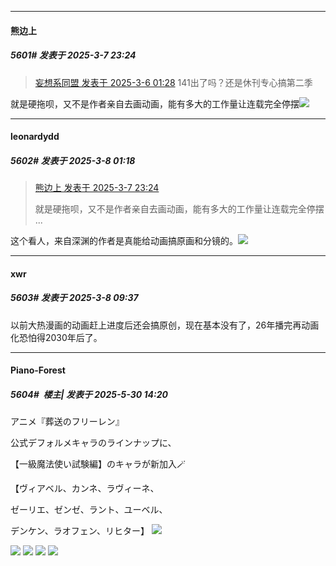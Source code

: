 ﻿
*****

####  熊边上  
##### 5601#       发表于 2025-3-7 23:24

<blockquote><a href="httphttps://stage1st.com/2b/forum.php?mod=redirect&amp;goto=findpost&amp;pid=67587141&amp;ptid=1992973" target="_blank">妄想系同盟 发表于 2025-3-6 01:28</a>
141出了吗？还是休刊专心搞第二季</blockquote>
就是硬拖呗，又不是作者亲自去画动画，能有多大的工作量让连载完全停摆<img src="https://static.stage1st.com/image/smiley/face2017/067.png" referrerpolicy="no-referrer">

*****

####  leonardydd  
##### 5602#       发表于 2025-3-8 01:18

<blockquote><a href="httphttps://stage1st.com/2b/forum.php?mod=redirect&amp;goto=findpost&amp;pid=67602974&amp;ptid=1992973" target="_blank">熊边上 发表于 2025-3-7 23:24</a>

就是硬拖呗，又不是作者亲自去画动画，能有多大的工作量让连载完全停摆 ...</blockquote>
这个看人，来自深渊的作者是真能给动画搞原画和分镜的。<img src="https://static.stage1st.com/image/smiley/face2017/037.png" referrerpolicy="no-referrer">

*****

####  xwr  
##### 5603#       发表于 2025-3-8 09:37

以前大热漫画的动画赶上进度后还会搞原创，现在基本没有了，26年播完再动画化恐怕得2030年后了。

*****

####  Piano-Forest  
##### 5604#         楼主| 发表于 2025-5-30 14:20

アニメ『葬送のフリーレン』

公式デフォルメキャラのラインナップに、

【一級魔法使い試験編】のキャラが新加入🪄

【ヴィアベル、カンネ、ラヴィーネ、

ゼーリエ、ゼンゼ、ラント、ユーベル、

デンケン、ラオフェン、リヒター】
<img src="https://p.sda1.dev/24/038af49f794acd0394e9d849906b2330/20250530_141726.jpg" referrerpolicy="no-referrer">

<img src="https://p.sda1.dev/24/7958acd4136f19625263e2b761be43cc/20250530_141857.jpg" referrerpolicy="no-referrer">
<img src="https://p.sda1.dev/24/b1d0d83e42112010c8a076c223f77f84/20250530_141903.jpg" referrerpolicy="no-referrer">
<img src="https://p.sda1.dev/24/b61ef982179ffe52102593483a26ccf0/20250530_141909.jpg" referrerpolicy="no-referrer">
<img src="https://p.sda1.dev/24/ca5c1b1f1a5e5a013ccffbc4506e2141/20250530_141913.jpg" referrerpolicy="no-referrer">

